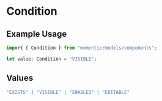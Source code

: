 # Condition

## Example Usage

```typescript
import { Condition } from "momentic/models/components";

let value: Condition = "VISIBLE";
```

## Values

```typescript
"EXISTS" | "VISIBLE" | "ENABLED" | "EDITABLE"
```